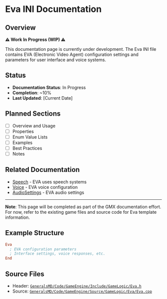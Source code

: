 # Eva INI Documentation

## Overview

**⚠️ Work In Progress (WIP) ⚠️**

This documentation page is currently under development. The Eva INI file contains EVA (Electronic Video Agent) configuration settings and parameters for user interface and voice systems.

## Status

- **Documentation Status**: In Progress
- **Completion**: ~10%
- **Last Updated**: [Current Date]

## Planned Sections

- [ ] Overview and Usage
- [ ] Properties
- [ ] Enum Value Lists
- [ ] Examples
- [ ] Best Practices
- [ ] Notes

## Related Documentation

- [Speech](Speech.md) - EVA uses speech systems
- [Voice](Voice.md) - EVA voice configuration
- [AudioSettings](AudioSettings.md) - EVA audio settings

---

**Note**: This page will be completed as part of the GMX documentation effort. For now, refer to the existing game files and source code for Eva template information.

## Example Structure

```ini
Eva
  ; EVA configuration parameters
  ; Interface settings, voice responses, etc.
End
```

## Source Files

- Header: [`GeneralsMD/Code/GameEngine/Include/GameLogic/Eva.h`](../GeneralsMD/Code/GameEngine/Include/GameLogic/Eva.h)
- Source: [`GeneralsMD/Code/GameEngine/Source/GameLogic/Eva/Eva.cpp`](../GeneralsMD/Code/GameEngine/Source/GameLogic/Eva/Eva.cpp)
